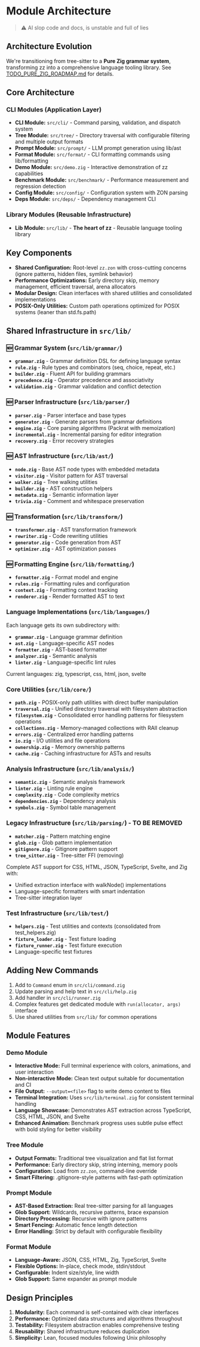 # Module Architecture

> ⚠️ AI slop code and docs, is unstable and full of lies

## Architecture Evolution

We're transitioning from tree-sitter to a **Pure Zig grammar system**, transforming zz into a comprehensive language tooling library. See [TODO_PURE_ZIG_ROADMAP.md](../TODO_PURE_ZIG_ROADMAP.md) for details.

## Core Architecture

### CLI Modules (Application Layer)
- **CLI Module:** `src/cli/` - Command parsing, validation, and dispatch system
- **Tree Module:** `src/tree/` - Directory traversal with configurable filtering and multiple output formats
- **Prompt Module:** `src/prompt/` - LLM prompt generation using lib/ast
- **Format Module:** `src/format/` - CLI formatting commands using lib/formatting
- **Demo Module:** `src/demo.zig` - Interactive demonstration of zz capabilities
- **Benchmark Module:** `src/benchmark/` - Performance measurement and regression detection
- **Config Module:** `src/config/` - Configuration system with ZON parsing
- **Deps Module:** `src/deps/` - Dependency management CLI

### Library Modules (Reusable Infrastructure)
- **Lib Module:** `src/lib/` - **The heart of zz** - Reusable language tooling library

## Key Components

- **Shared Configuration:** Root-level `zz.zon` with cross-cutting concerns (ignore patterns, hidden files, symlink behavior)
- **Performance Optimizations:** Early directory skip, memory management, efficient traversal, arena allocators
- **Modular Design:** Clean interfaces with shared utilities and consolidated implementations
- **POSIX-Only Utilities:** Custom path operations optimized for POSIX systems (leaner than std.fs.path)

## Shared Infrastructure in `src/lib/`

### 🆕 Grammar System (`src/lib/grammar/`)
- **`grammar.zig`** - Grammar definition DSL for defining language syntax
- **`rule.zig`** - Rule types and combinators (seq, choice, repeat, etc.)
- **`builder.zig`** - Fluent API for building grammars
- **`precedence.zig`** - Operator precedence and associativity
- **`validation.zig`** - Grammar validation and conflict detection

### 🆕 Parser Infrastructure (`src/lib/parser/`)
- **`parser.zig`** - Parser interface and base types
- **`generator.zig`** - Generate parsers from grammar definitions
- **`engine.zig`** - Core parsing algorithms (Packrat with memoization)
- **`incremental.zig`** - Incremental parsing for editor integration
- **`recovery.zig`** - Error recovery strategies

### 🆕 AST Infrastructure (`src/lib/ast/`)
- **`node.zig`** - Base AST node types with embedded metadata
- **`visitor.zig`** - Visitor pattern for AST traversal
- **`walker.zig`** - Tree walking utilities
- **`builder.zig`** - AST construction helpers
- **`metadata.zig`** - Semantic information layer
- **`trivia.zig`** - Comment and whitespace preservation

### 🆕 Transformation (`src/lib/transform/`)
- **`transformer.zig`** - AST transformation framework
- **`rewriter.zig`** - Code rewriting utilities
- **`generator.zig`** - Code generation from AST
- **`optimizer.zig`** - AST optimization passes

### 🆕 Formatting Engine (`src/lib/formatting/`)
- **`formatter.zig`** - Format model and engine
- **`rules.zig`** - Formatting rules and configuration
- **`context.zig`** - Formatting context tracking
- **`renderer.zig`** - Render formatted AST to text

### Language Implementations (`src/lib/languages/`)
Each language gets its own subdirectory with:
- **`grammar.zig`** - Language grammar definition
- **`ast.zig`** - Language-specific AST nodes
- **`formatter.zig`** - AST-based formatter
- **`analyzer.zig`** - Semantic analysis
- **`linter.zig`** - Language-specific lint rules

Current languages: zig, typescript, css, html, json, svelte

### Core Utilities (`src/lib/core/`)
- **`path.zig`** - POSIX-only path utilities with direct buffer manipulation
- **`traversal.zig`** - Unified directory traversal with filesystem abstraction
- **`filesystem.zig`** - Consolidated error handling patterns for filesystem operations
- **`collections.zig`** - Memory-managed collections with RAII cleanup
- **`errors.zig`** - Centralized error handling patterns
- **`io.zig`** - I/O utilities and file operations
- **`ownership.zig`** - Memory ownership patterns
- **`cache.zig`** - Caching infrastructure for ASTs and results

### Analysis Infrastructure (`src/lib/analysis/`)
- **`semantic.zig`** - Semantic analysis framework
- **`linter.zig`** - Linting rule engine
- **`complexity.zig`** - Code complexity metrics
- **`dependencies.zig`** - Dependency analysis
- **`symbols.zig`** - Symbol table management

### Legacy Infrastructure (`src/lib/parsing/`) - TO BE REMOVED
- **`matcher.zig`** - Pattern matching engine
- **`glob.zig`** - Glob pattern implementation
- **`gitignore.zig`** - Gitignore pattern support
- **`tree_sitter.zig`** - Tree-sitter FFI (removing)

Complete AST support for CSS, HTML, JSON, TypeScript, Svelte, and Zig with:
- Unified extraction interface with walkNode() implementations
- Language-specific formatters with smart indentation
- Tree-sitter integration layer

### Test Infrastructure (`src/lib/test/`)
- **`helpers.zig`** - Test utilities and contexts (consolidated from test_helpers.zig)
- **`fixture_loader.zig`** - Test fixture loading
- **`fixture_runner.zig`** - Test fixture execution
- Language-specific test fixtures

## Adding New Commands

1. Add to `Command` enum in `src/cli/command.zig`
2. Update parsing and help text in `src/cli/help.zig`
3. Add handler in `src/cli/runner.zig`  
4. Complex features get dedicated module with `run(allocator, args)` interface
5. Use shared utilities from `src/lib/` for common operations

## Module Features

### Demo Module
- **Interactive Mode:** Full terminal experience with colors, animations, and user interaction
- **Non-interactive Mode:** Clean text output suitable for documentation and CI
- **File Output:** `--output=<file>` flag to write demo content to files
- **Terminal Integration:** Uses `src/lib/terminal.zig` for consistent terminal handling
- **Language Showcase:** Demonstrates AST extraction across TypeScript, CSS, HTML, JSON, and Svelte
- **Enhanced Animation:** Benchmark progress uses subtle pulse effect with bold styling for better visibility

### Tree Module
- **Output Formats:** Traditional tree visualization and flat list format
- **Performance:** Early directory skip, string interning, memory pools
- **Configuration:** Load from `zz.zon`, command-line override
- **Smart Filtering:** .gitignore-style patterns with fast-path optimization

### Prompt Module
- **AST-Based Extraction:** Real tree-sitter parsing for all languages
- **Glob Support:** Wildcards, recursive patterns, brace expansion
- **Directory Processing:** Recursive with ignore patterns
- **Smart Fencing:** Automatic fence length detection
- **Error Handling:** Strict by default with configurable flexibility

### Format Module
- **Language-Aware:** JSON, CSS, HTML, Zig, TypeScript, Svelte
- **Flexible Options:** In-place, check mode, stdin/stdout
- **Configurable:** Indent size/style, line width
- **Glob Support:** Same expander as prompt module

## Design Principles

1. **Modularity:** Each command is self-contained with clear interfaces
2. **Performance:** Optimized data structures and algorithms throughout
3. **Testability:** Filesystem abstraction enables comprehensive testing
4. **Reusability:** Shared infrastructure reduces duplication
5. **Simplicity:** Lean, focused modules following Unix philosophy